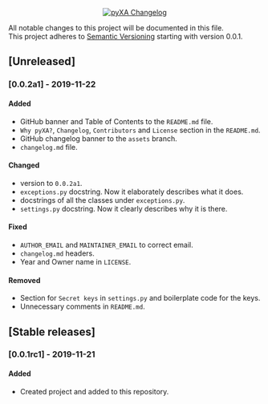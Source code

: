 <p align="center">
  <a href="https://github.com/xames3/pyxa/blob/master/changelog.md">
    <img alt="pyXA Changelog" title="pyXA Changelog" src="https://github.com/xames3/pyxa/blob/assets/files/github_changelog_banner.png?raw=true">
  </a>
</p>

All notable changes to this project will be documented in this file.<br>
This project adheres to [Semantic Versioning](https://semver.org/spec/v2.0.0.html) starting with version 0.0.1.

## [Unreleased]
### [0.0.2a1] - 2019-11-22

#### Added
- GitHub banner and Table of Contents to the `README.md` file.
- `Why pyXA?`, `Changelog`, `Contributors` and `License` section in the `README.md`.
- GitHub changelog banner to the `assets` branch.
- `changelog.md` file.

#### Changed
- version to `0.0.2a1`.
- `exceptions.py` docstring. Now it elaborately describes what it does.
- docstrings of all the classes under `exceptions.py`.
- `settings.py` docstring. Now it clearly describes why it is there.

#### Fixed
- `AUTHOR_EMAIL` and `MAINTAINER_EMAIL` to correct email.
- `changelog.md` headers.
- Year and Owner name in `LICENSE`.

#### Removed
- Section for `Secret keys` in `settings.py` and boilerplate code for the keys.
- Unnecessary comments in `README.md`.

## [Stable releases]
### [0.0.1rc1] - 2019-11-21

#### Added
- Created project and added to this repository.
